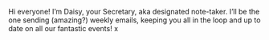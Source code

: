 Hi everyone! I’m Daisy, your Secretary, aka designated note-taker. I’ll be the one sending (amazing?) weekly emails, keeping you all in the loop and up to date on all our fantastic events! x